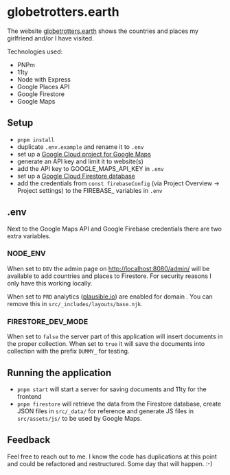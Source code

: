 # globetrotters.earth

The website [globetrotters.earth](https://globetrotters.earth) shows the countries and places my girlfriend and/or I have visited.

Technologies used:

- PNPm
- 11ty
- Node with Express
- Google Places API
- Google Firestore
- Google Maps

## Setup

- `pnpm install`
- duplicate `.env.example` and rename it to `.env`
- set up a [Google Cloud project for Google Maps](https://developers.google.com/maps/documentation/javascript/cloud-setup)
- generate an API key and limit it to website(s)
- add the API key to GOOGLE_MAPS_API_KEY in `.env`
- set up a [Google Cloud Firestore database](https://firebase.google.com/docs/firestore/quickstart)
- add the credentials from `const firebaseConfig` (via Project Overview -> Project settings) to the FIREBASE\_ variables in `.env`

## .env

Next to the Google Maps API and Google Firebase credentials there are two extra variables.

### NODE_ENV

When set to `DEV` the admin page on [http://localhost:8080/admin/](http://localhost:8080/admin/) will be available to add countries and places to Firestore. For security reasons I only have this working locally.

When set to `PRD` analytics ([plausible.io](https://plausible.io/)) are enabled for domain . You can remove this in `src/_includes/layouts/base.njk`.

### FIRESTORE_DEV_MODE

When set to `false` the server part of this application will insert documents in the proper collection. When set to `true` it will save the documents into collection with the prefix `DUMMY_` for testing.

## Running the application

- `pnpm start` will start a server for saving documents and 11ty for the frontend
- `pnpm firestore` will retrieve the data from the Firestore database, create JSON files in `src/_data/` for reference and generate JS files in `src/assets/js/` to be used by Google Maps.

## Feedback

Feel free to reach out to me. I know the code has duplications at this point and could be refactored and restructured. Some day that will happen. :-)
